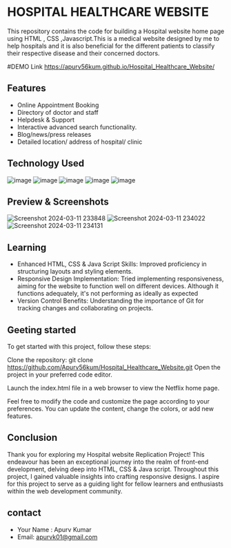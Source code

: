 # HOSPITAL HEALTHCARE WEBSITE
This repository contains the code for building a Hospital website home page using HTML , CSS ,Javascript.This is a medical website designed by me to help hospitals and it is also beneficial for the different patients to classify their respective disease and their concerned doctors.

#DEMO Link
https://apurv56kum.github.io/Hospital_Healthcare_Website/

## Features

- Online Appointment Booking 
- Directory of doctor and staff
- Helpdesk & Support
- Interactive advanced search functionality.
- Blog/news/press releases
- Detailed location/ address of hospital/ clinic

## Technology Used
![image](https://github.com/Apurv56kum/Hospital_Healthcare_Website/assets/75967582/4bb06aab-e792-4dd4-b0c7-606c7a936780) ![image](https://github.com/Apurv56kum/Hospital_Healthcare_Website/assets/75967582/cdf2bc11-2fcc-40c2-bac6-4c636068b226) ![image](https://github.com/Apurv56kum/Hospital_Healthcare_Website/assets/75967582/7da8cc3d-9135-405e-9bd6-408f76fe2a93) ![image](https://github.com/Apurv56kum/Hospital_Healthcare_Website/assets/75967582/6a4b6559-6e0b-47a6-bfee-a7e3834f763d) ![image](https://github.com/Apurv56kum/Hospital_Healthcare_Website/assets/75967582/5a621501-8a34-4fb7-8817-89c22427f7e2)

## Preview & Screenshots
![Screenshot 2024-03-11 233848](https://github.com/Apurv56kum/Hospital_Healthcare_Website/assets/75967582/9cd06ef0-dce7-431d-9d04-a4962edf0a59)
![Screenshot 2024-03-11 234022](https://github.com/Apurv56kum/Hospital_Healthcare_Website/assets/75967582/8e721dbd-e258-495e-a24b-9e292eb1f8db)
![Screenshot 2024-03-11 234131](https://github.com/Apurv56kum/Hospital_Healthcare_Website/assets/75967582/85d26da9-5374-404d-a405-a68920d325d1)

## Learning
- Enhanced HTML, CSS & Java Script Skills: Improved proficiency in structuring layouts and styling elements.
- Responsive Design Implementation: Tried implementing responsiveness, aiming for the website to function well on different devices. Although it functions adequately, it's not performing as ideally as expected
- Version Control Benefits: Understanding the importance of Git for tracking changes and collaborating on projects.

## Geeting started
To get started with this project, follow these steps:

Clone the repository: git clone https://github.com/Apurv56kum/Hospital_Healthcare_Website.git Open the project in your preferred code editor.

Launch the index.html file in a web browser to view the Netflix home page.

Feel free to modify the code and customize the page according to your preferences. You can update the content, change the colors, or add new features.

## Conclusion
Thank you for exploring my Hospital website  Replication Project! This endeavour has been an exceptional journey into the realm of front-end development, delving deep into HTML, CSS & Java script. Throughout this project, I gained valuable insights into crafting responsive designs. I aspire for this project to serve as a guiding light for fellow learners and enthusiasts within the web development community.

## contact
- Your Name : Apurv Kumar
- Email: apurvk01@gmail.com













